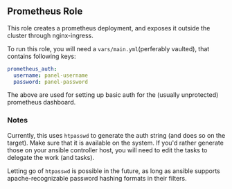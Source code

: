 ## Prometheus Role

This role creates a prometheus deployment, and exposes it outside the cluster through nginx-ingress.

To run this role, you will need a `vars/main.yml`(perferably vaulted), that contains following keys:

```yml
prometheus_auth:
  username: panel-username
  password: panel-password
```

The above are used for setting up basic auth for the (usually unprotected) prometheus dashboard.

### Notes
Currently, this uses `htpasswd` to generate the auth string (and does so on the target). Make sure that it is available on the system. If you'd rather generate those on your ansible controller host, you will need to edit the tasks to delegate the work (and tasks).

Letting go of `htpasswd` is possible in the future, as long as ansible supports apache-recognizable password hashing formats in their filters.